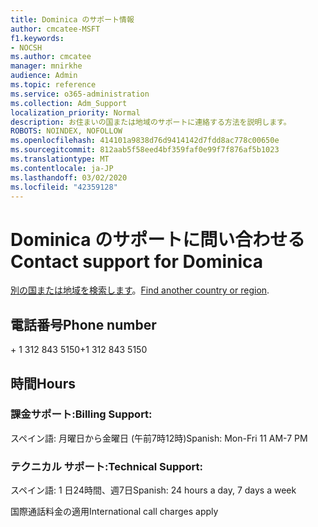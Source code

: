 ```yaml
---
title: Dominica のサポート情報
author: cmcatee-MSFT
f1.keywords:
- NOCSH
ms.author: cmcatee
manager: mnirkhe
audience: Admin
ms.topic: reference
ms.service: o365-administration
ms.collection: Adm_Support
localization_priority: Normal
description: お住まいの国または地域のサポートに連絡する方法を説明します。
ROBOTS: NOINDEX, NOFOLLOW
ms.openlocfilehash: 414101a9838d76d9414142d7fdd8ac778c00650e
ms.sourcegitcommit: 812aab5f58eed4bf359faf0e99f7f876af5b1023
ms.translationtype: MT
ms.contentlocale: ja-JP
ms.lasthandoff: 03/02/2020
ms.locfileid: "42359128"
---
```

# <a name="contact-support-for-dominica"></a><span data-ttu-id="e04f2-103">Dominica のサポートに問い合わせる</span><span class="sxs-lookup"><span data-stu-id="e04f2-103">Contact support for Dominica</span></span>

<span data-ttu-id="e04f2-104">[別の国または地域を検索します](../contact-support-for-business-products.md)。</span><span class="sxs-lookup"><span data-stu-id="e04f2-104">[Find another country or region](../contact-support-for-business-products.md).</span></span>

## <a name="phone-number"></a><span data-ttu-id="e04f2-105">電話番号</span><span class="sxs-lookup"><span data-stu-id="e04f2-105">Phone number</span></span>
<span data-ttu-id="e04f2-106">+ 1 312 843 5150</span><span class="sxs-lookup"><span data-stu-id="e04f2-106">+1 312 843 5150</span></span>

## <a name="hours"></a><span data-ttu-id="e04f2-107">時間</span><span class="sxs-lookup"><span data-stu-id="e04f2-107">Hours</span></span>
### <a name="billing-support"></a><span data-ttu-id="e04f2-108">課金サポート:</span><span class="sxs-lookup"><span data-stu-id="e04f2-108">Billing Support:</span></span>

<span data-ttu-id="e04f2-109">スペイン語: 月曜日から金曜日 (午前7時12時)</span><span class="sxs-lookup"><span data-stu-id="e04f2-109">Spanish: Mon-Fri 11 AM-7 PM</span></span>

### <a name="technical-support"></a><span data-ttu-id="e04f2-110">テクニカル サポート:</span><span class="sxs-lookup"><span data-stu-id="e04f2-110">Technical Support:</span></span>

<span data-ttu-id="e04f2-111">スペイン語: 1 日24時間、週7日</span><span class="sxs-lookup"><span data-stu-id="e04f2-111">Spanish: 24 hours a day, 7 days a week</span></span>

<span data-ttu-id="e04f2-112">国際通話料金の適用</span><span class="sxs-lookup"><span data-stu-id="e04f2-112">International call charges apply</span></span>

